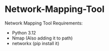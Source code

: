 # Network-Mapping-Tool
Network Mapping Tool
Requirements:
- Python 3.12
- Nmap (Also adding it to path)
- networkx (pip install it)
  
